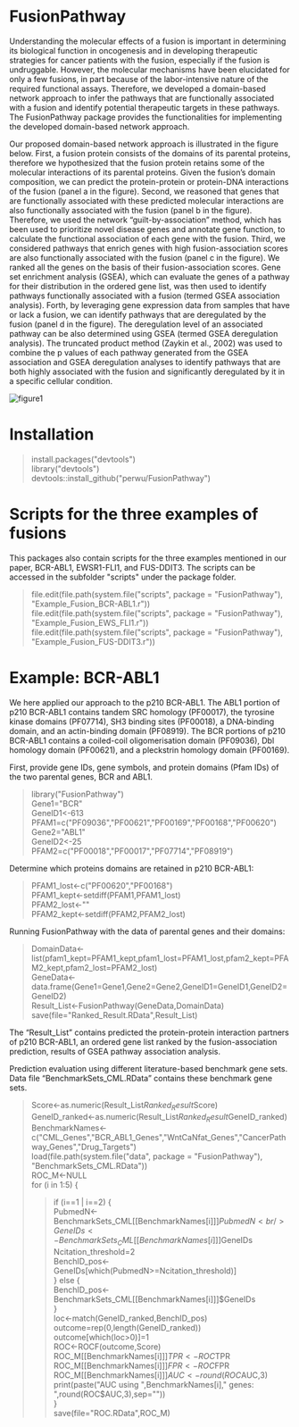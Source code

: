 # FusionPathway

Understanding the molecular effects of a fusion is important in determining its biological function in oncogenesis and in developing therapeutic strategies for cancer patients with the fusion, especially if the fusion is undruggable. However, the molecular mechanisms have been elucidated for only a few fusions, in part because of the labor-intensive nature of the required functional assays. Therefore, we developed a domain-based network approach to infer the pathways that are functionally associated with a fusion and identify potential therapeutic targets in these pathways. The FusionPathway package provides the functionalities for implementing the developed domain-based network approach. 

Our proposed domain-based network approach is illustrated in the figure below. First, a fusion protein consists of the domains of its parental proteins, therefore we hypothesized that the fusion protein retains some of the molecular interactions of its parental proteins. Given the fusion’s domain composition, we can predict the protein-protein or protein-DNA interactions of the fusion (panel a in the figure). Second, we reasoned that genes that are functionally associated with these predicted molecular interactions are also functionally associated with the fusion (panel b in the figure). Therefore, we used the network “guilt-by-association” method, which has been used to prioritize novel disease genes and annotate gene function, to calculate the functional association of each gene with the fusion. Third, we considered pathways that enrich genes with high fusion-association scores are also functionally associated with the fusion (panel c in the figure). We ranked all the genes on the basis of their fusion-association scores. Gene set enrichment analysis (GSEA), which can evaluate the genes of a pathway for their distribution in the ordered gene list, was then used to identify pathways functionally associated with a fusion (termed GSEA association analysis). Forth, by leveraging gene expression data from samples that have or lack a fusion, we can identify pathways that are deregulated by the fusion (panel d in the figure). The deregulation level of an associated pathway can be also determined using GSEA (termed GSEA deregulation analysis). The truncated product method (Zaykin et al., 2002) was used to combine the p values of each pathway generated from the GSEA association and GSEA deregulation analyses to identify pathways that are both highly associated with the fusion and significantly deregulated by it in a specific cellular condition.

![figure1](https://user-images.githubusercontent.com/14062661/30707054-ded42b02-9ebf-11e7-872e-6d50b13302c7.jpg)



# Installation
> install.packages("devtools") <br />
> library("devtools") <br />
> devtools::install_github("perwu/FusionPathway") <br />



# Scripts for the three examples of fusions
This packages also contain scripts for the three examples mentioned in our paper, BCR-ABL1, EWSR1-FLI1, and FUS-DDIT3. The scripts can be accessed in the subfolder "scripts" under the package folder. <br />

> file.edit(file.path(system.file("scripts", package = "FusionPathway"), "Example_Fusion_BCR-ABL1.r")) <br />
> file.edit(file.path(system.file("scripts", package = "FusionPathway"), "Example_Fusion_EWS_FLI1.r")) <br />
> file.edit(file.path(system.file("scripts", package = "FusionPathway"), "Example_Fusion_FUS-DDIT3.r")) <br />



# Example: BCR-ABL1
We here applied our approach to the p210 BCR-ABL1. The ABL1 portion of p210 BCR-ABL1 contains tandem SRC homology (PF00017), the tyrosine kinase domains (PF07714), SH3 binding sites (PF00018), a DNA-binding domain, and an actin-binding domain (PF08919). The BCR portions of p210 BCR-ABL1 contains a coiled-coil oligomerisation domain (PF09036), Dbl homology domain (PF00621), and a pleckstrin homology domain (PF00169). <br />

First, provide gene IDs, gene symbols, and protein domains (Pfam IDs) of the two parental genes, BCR and ABL1.  <br />

> library("FusionPathway")  <br />
> Gene1="BCR" <br />
> GeneID1<-613 <br />
> PFAM1=c("PF09036","PF00621","PF00169","PF00168","PF00620") <br />
> Gene2="ABL1" <br />
> GeneID2<-25 <br />
> PFAM2=c("PF00018","PF00017","PF07714","PF08919") <br />

Determine which proteins domains are retained in p210 BCR-ABL1: <br />

> PFAM1_lost<-c("PF00620","PF00168") <br />	
> PFAM1_kept<-setdiff(PFAM1,PFAM1_lost) <br />
> PFAM2_lost<-"" <br />
> PFAM2_kept<-setdiff(PFAM2,PFAM2_lost) <br />

Running FusionPathway with the data of parental genes and their domains: <br />

> DomainData<-list(pfam1_kept=PFAM1_kept,pfam1_lost=PFAM1_lost,pfam2_kept=PFAM2_kept,pfam2_lost=PFAM2_lost) <br />
> GeneData<-data.frame(Gene1=Gene1,Gene2=Gene2,GeneID1=GeneID1,GeneID2=GeneID2) <br />
> Result_List<-FusionPathway(GeneData,DomainData) <br />
> save(file="Ranked_Result.RData",Result_List) <br />

The “Result_List” contains predicted the protein-protein interaction partners of p210 BCR-ABL1, an ordered gene list ranked by the fusion-association prediction, results of GSEA pathway association analysis. <br />

Prediction evaluation using different literature-based benchmark gene sets. Data file “BenchmarkSets_CML.RData” contains these benchmark gene sets.  <br />

> Score<-as.numeric(Result_List$Ranked_Result$Score) <br />
> GeneID_ranked<-as.numeric(Result_List$Ranked_Result$GeneID_ranked) <br />
> BenchmarkNames<-c("CML_Genes","BCR_ABL1_Genes","WntCaNfat_Genes","CancerPathway_Genes","Drug_Targets") <br />
> load(file.path(system.file("data", package = "FusionPathway"), "BenchmarkSets_CML.RData")) <br />
> ROC_M<-NULL <br />
> for (i in 1:5) { <br />
> >	if (i==1 | i==2) { <br />
> 		PubmedN<-BenchmarkSets_CML[[BenchmarkNames[i]]]$PubmedN <br />
> 		GeneIDs<-BenchmarkSets_CML[[BenchmarkNames[i]]]$GeneIDs <br />
> 		Ncitation_threshold=2 <br />
> 		BenchID_pos<-GeneIDs[which(PubmedN>=Ncitation_threshold)] <br />
> 	} else { <br />
> 		BenchID_pos<-BenchmarkSets_CML[[BenchmarkNames[i]]]$GeneIDs	 <br />
> 	}		 <br />
> 	loc<-match(GeneID_ranked,BenchID_pos) <br />
> 	outcome=rep(0,length(GeneID_ranked)) <br />
> 	outcome[which(loc>0)]=1 <br />
> 	ROC<-ROCF(outcome,Score) <br />
> 	ROC_M[[BenchmarkNames[i]]]$TPR<-ROC$TPR <br />
> 	ROC_M[[BenchmarkNames[i]]]$FPR<-ROC$FPR <br />
> 	ROC_M[[BenchmarkNames[i]]]$AUC<-round(ROC$AUC,3) <br />
> 	print(paste("AUC using ",BenchmarkNames[i]," genes: ",round(ROC$AUC,3),sep="")) <br />
> } <br />
> save(file="ROC.RData",ROC_M) <br />



